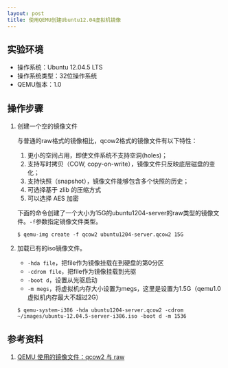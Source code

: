 ```yaml
---
layout: post
title: 使用QEMU创建Ubuntu12.04虚拟机镜像
---
```


## 实验环境

* 操作系统：Ubuntu 12.04.5 LTS
* 操作系统类型：32位操作系统
* QEMU版本：1.0

## 操作步骤

1. 创建一个空的镜像文件

    与普通的raw格式的镜像相比，qcow2格式的镜像文件有以下特性：
    1. 更小的空间占用，即使文件系统不支持空洞(holes)；
    2. 支持写时拷贝（COW, copy-on-write），镜像文件只反映底层磁盘的变化；
    3. 支持快照（snapshot），镜像文件能够包含多个快照的历史；
    4. 可选择基于 zlib 的压缩方式
    5. 可以选择 AES 加密

    下面的命令创建了一个大小为15G的ubuntu1204-server的raw类型的镜像文件。`-f`参数指定镜像文件类型。

    ```
    $ qemu-img create -f qcow2 ubuntu1204-server.qcow2 15G
    ```

2. 加载已有的iso镜像文件。

    * `-hda file`，把file作为镜像挂载在到硬盘的第0分区
    * `-cdrom file`，把file作为镜像挂载到光驱
    * `-boot d`，设置从光驱启动
    * `-m megs`，将虚拟机内存大小设置为megs，这里是设置为1.5G（qemu1.0虚拟机内存最大不超过2G）

    ```
    $ qemu-system-i386 -hda ubuntu1204-server.qcow2 -cdrom ~/images/ubuntu-12.04.5-server-i386.iso -boot d -m 1536
    ```

## 参考资料

1. [QEMU 使用的镜像文件：qcow2 与 raw](http://www.ibm.com/developerworks/cn/linux/1409_qiaoly_qemuimgages/index.html)
